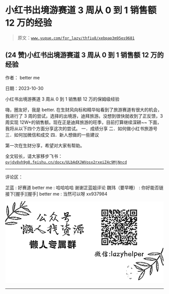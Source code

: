 # 小红书出境游赛道 3 周从 0 到 1 销售额 12 万的经验

> 原文：[`www.yuque.com/for_lazy/thfiu8/xebpap3m95es9681`](https://www.yuque.com/for_lazy/thfiu8/xebpap3m95es9681)

## (24 赞)小红书出境游赛道 3 周从 0 到 1 销售额 12 万的经验

作者： better me

日期：2023-10-30

小红书出境游赛道 3 周从 0 到 1 销售额 12 万的保姆级经验

嗨，圈友好，我是 better.
在生财风向标和精华帖看到了旅游赛道有很大的机会，我进行了 3 周的尝试，选择的出境游，迪拜旅游。没想到很快就收到了正反馈，3 周实现 12W+的销售额。现在正是迪拜旅游的旺季，目前打算继续深耕~~
下面，我将从以下四个方面分享这次的尝试。
一．成绩分享
二．如何做小红书旅游号
三．如何加微信和成交
四．新人想做的一些建议

第一次在生财分享，希望对大家有帮助。

全文较长，请大家移步飞书：
[`ovjdv8vh9g8.feishu.cn/docx/ULbAdXJWVosx2rxeiZ4c9MjNncd`](https://ovjdv8vh9g8.feishu.cn/docx/ULbAdXJWVosx2rxeiZ4c9MjNncd)

* * *

评论区：

芷蓝 : 好赛道
better me : 哈哈哈哈 谢谢芷蓝姐评论
魏玮（要早睡） : 你好能否链接下[握手][握手]
better me : 当然可以呀 xx937984

![](img/1c37d505930596d12a88ab23e11aa07a.png)

* * *